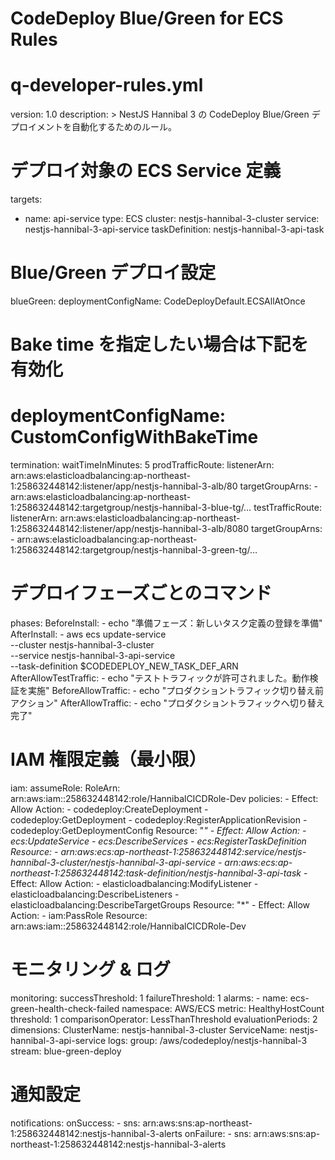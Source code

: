 # CodeDeploy Blue/Green for ECS Rules

# q-developer-rules.yml
version: 1.0
description: >
  NestJS Hannibal 3 の CodeDeploy Blue/Green デプロイメントを自動化するためのルール。

# デプロイ対象の ECS Service 定義
targets:
  - name: api-service
    type: ECS
    cluster: nestjs-hannibal-3-cluster
    service: nestjs-hannibal-3-api-service
    taskDefinition: nestjs-hannibal-3-api-task

# Blue/Green デプロイ設定
blueGreen:
  deploymentConfigName: CodeDeployDefault.ECSAllAtOnce
  # Bake time を指定したい場合は下記を有効化
  # deploymentConfigName: CustomConfigWithBakeTime
  termination:
    waitTimeInMinutes: 5
  prodTrafficRoute:
    listenerArn: arn:aws:elasticloadbalancing:ap-northeast-1:258632448142:listener/app/nestjs-hannibal-3-alb/80
    targetGroupArns:
      - arn:aws:elasticloadbalancing:ap-northeast-1:258632448142:targetgroup/nestjs-hannibal-3-blue-tg/…
  testTrafficRoute:
    listenerArn: arn:aws:elasticloadbalancing:ap-northeast-1:258632448142:listener/app/nestjs-hannibal-3-alb/8080
    targetGroupArns:
      - arn:aws:elasticloadbalancing:ap-northeast-1:258632448142:targetgroup/nestjs-hannibal-3-green-tg/…

# デプロイフェーズごとのコマンド
phases:
  BeforeInstall:
    - echo "準備フェーズ：新しいタスク定義の登録を準備"
  AfterInstall:
    - aws ecs update-service \
        --cluster nestjs-hannibal-3-cluster \
        --service nestjs-hannibal-3-api-service \
        --task-definition $CODEDEPLOY_NEW_TASK_DEF_ARN
  AfterAllowTestTraffic:
    - echo "テストトラフィックが許可されました。動作検証を実施"
  BeforeAllowTraffic:
    - echo "プロダクショントラフィック切り替え前アクション"
  AfterAllowTraffic:
    - echo "プロダクショントラフィックへ切り替え完了"

# IAM 権限定義（最小限）
iam:
  assumeRole:
    RoleArn: arn:aws:iam::258632448142:role/HannibalCICDRole-Dev
  policies:
    - Effect: Allow
      Action:
        - codedeploy:CreateDeployment
        - codedeploy:GetDeployment
        - codedeploy:RegisterApplicationRevision
        - codedeploy:GetDeploymentConfig
      Resource: "*"
    - Effect: Allow
      Action:
        - ecs:UpdateService
        - ecs:DescribeServices
        - ecs:RegisterTaskDefinition
      Resource:
        - arn:aws:ecs:ap-northeast-1:258632448142:service/nestjs-hannibal-3-cluster/nestjs-hannibal-3-api-service
        - arn:aws:ecs:ap-northeast-1:258632448142:task-definition/nestjs-hannibal-3-api-task*
    - Effect: Allow
      Action:
        - elasticloadbalancing:ModifyListener
        - elasticloadbalancing:DescribeListeners
        - elasticloadbalancing:DescribeTargetGroups
      Resource: "*"
    - Effect: Allow
      Action:
        - iam:PassRole
      Resource: arn:aws:iam::258632448142:role/HannibalCICDRole-Dev

# モニタリング & ログ
monitoring:
  successThreshold: 1
  failureThreshold: 1
  alarms:
    - name: ecs-green-health-check-failed
      namespace: AWS/ECS
      metric: HealthyHostCount
      threshold: 1
      comparisonOperator: LessThanThreshold
      evaluationPeriods: 2
      dimensions:
        ClusterName: nestjs-hannibal-3-cluster
        ServiceName: nestjs-hannibal-3-api-service
  logs:
    group: /aws/codedeploy/nestjs-hannibal-3
    stream: blue-green-deploy

# 通知設定
notifications:
  onSuccess:
    - sns: arn:aws:sns:ap-northeast-1:258632448142:nestjs-hannibal-3-alerts
  onFailure:
    - sns: arn:aws:sns:ap-northeast-1:258632448142:nestjs-hannibal-3-alerts

